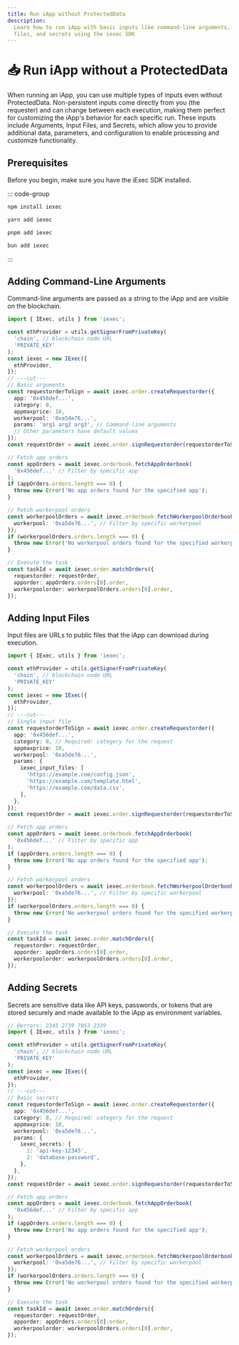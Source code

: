 ```yaml
---
title: Run iApp without ProtectedData
description:
  Learn how to run iApp with basic inputs like command-line arguments, public
  files, and secrets using the iexec SDK
---
```


# 📥 Run iApp without a ProtectedData

When running an iApp, you can use multiple types of inputs even without
ProtectedData. Non-persistent inputs come directly from you (the requester) and
can change between each execution, making them perfect for customizing the
iApp's behavior for each specific run. These inputs include Arguments, Input
Files, and Secrets, which allow you to provide additional data, parameters, and
configuration to enable processing and customize functionality.

## Prerequisites

Before you begin, make sure you have the iExec SDK installed.

::: code-group

```sh [npm]
npm install iexec
```

```sh [yarn]
yarn add iexec
```

```sh [pnpm]
pnpm add iexec
```

```sh [bun]
bun add iexec
```

:::

## Adding Command-Line Arguments

Command-line arguments are passed as a string to the iApp and are visible on the
blockchain.

```ts twoslash
import { IExec, utils } from 'iexec';

const ethProvider = utils.getSignerFromPrivateKey(
  'chain', // blockchain node URL
  'PRIVATE_KEY'
);
const iexec = new IExec({
  ethProvider,
});
// ---cut---
// Basic arguments
const requestorderToSign = await iexec.order.createRequestorder({
  app: '0x456def...',
  category: 0,
  appmaxprice: 10,
  workerpool: '0xa5de76...',
  params: 'arg1 arg2 arg3', // Command-line arguments
  // Other parameters have default values
});
const requestOrder = await iexec.order.signRequestorder(requestorderToSign);

// Fetch app orders
const appOrders = await iexec.orderbook.fetchAppOrderbook(
  '0x456def...' // Filter by specific app
);
if (appOrders.orders.length === 0) {
  throw new Error('No app orders found for the specified app');
}

// Fetch workerpool orders
const workerpoolOrders = await iexec.orderbook.fetchWorkerpoolOrderbook({
  workerpool: '0xa5de76...', // Filter by specific workerpool
});
if (workerpoolOrders.orders.length === 0) {
  throw new Error('No workerpool orders found for the specified workerpool');
}

// Execute the task
const taskId = await iexec.order.matchOrders({
  requestorder: requestOrder,
  apporder: appOrders.orders[0].order,
  workerpoolorder: workerpoolOrders.orders[0].order,
});
```

## Adding Input Files

Input files are URLs to public files that the iApp can download during
execution.

```ts twoslash
import { IExec, utils } from 'iexec';

const ethProvider = utils.getSignerFromPrivateKey(
  'chain', // blockchain node URL
  'PRIVATE_KEY'
);
const iexec = new IExec({
  ethProvider,
});
// ---cut---
// Single input file
const requestorderToSign = await iexec.order.createRequestorder({
  app: '0x456def...',
  category: 0, // Required: category for the request
  appmaxprice: 10,
  workerpool: '0xa5de76...',
  params: {
    iexec_input_files: [
      'https://example.com/config.json',
      'https://example.com/template.html',
      'https://example.com/data.csv',
    ],
  },
});
const requestOrder = await iexec.order.signRequestorder(requestorderToSign);

// Fetch app orders
const appOrders = await iexec.orderbook.fetchAppOrderbook(
  '0x456def...' // Filter by specific app
);
if (appOrders.orders.length === 0) {
  throw new Error('No app orders found for the specified app');
}

// Fetch workerpool orders
const workerpoolOrders = await iexec.orderbook.fetchWorkerpoolOrderbook({
  workerpool: '0xa5de76...', // Filter by specific workerpool
});
if (workerpoolOrders.orders.length === 0) {
  throw new Error('No workerpool orders found for the specified workerpool');
}

// Execute the task
const taskId = await iexec.order.matchOrders({
  requestorder: requestOrder,
  apporder: appOrders.orders[0].order,
  workerpoolorder: workerpoolOrders.orders[0].order,
});
```

## Adding Secrets

Secrets are sensitive data like API keys, passwords, or tokens that are stored
securely and made available to the iApp as environment variables.

```ts twoslash [Browser]
// @errors: 2345 2739 7053 2339
import { IExec, utils } from 'iexec';

const ethProvider = utils.getSignerFromPrivateKey(
  'chain', // blockchain node URL
  'PRIVATE_KEY'
);
const iexec = new IExec({
  ethProvider,
});
// ---cut---
// Basic secrets
const requestorderToSign = await iexec.order.createRequestorder({
  app: '0x456def...',
  category: 0, // Required: category for the request
  appmaxprice: 10,
  workerpool: '0xa5de76...',
  params: {
    iexec_secrets: {
      1: 'api-key-12345',
      2: 'database-password',
    },
  },
});
const requestOrder = await iexec.order.signRequestorder(requestorderToSign);

// Fetch app orders
const appOrders = await iexec.orderbook.fetchAppOrderbook(
  '0x456def...' // Filter by specific app
);
if (appOrders.orders.length === 0) {
  throw new Error('No app orders found for the specified app');
}

// Fetch workerpool orders
const workerpoolOrders = await iexec.orderbook.fetchWorkerpoolOrderbook({
  workerpool: '0xa5de76...', // Filter by specific workerpool
});
if (workerpoolOrders.orders.length === 0) {
  throw new Error('No workerpool orders found for the specified workerpool');
}

// Execute the task
const taskId = await iexec.order.matchOrders({
  requestorder: requestOrder,
  apporder: appOrders.orders[0].order,
  workerpoolorder: workerpoolOrders.orders[0].order,
});
```
